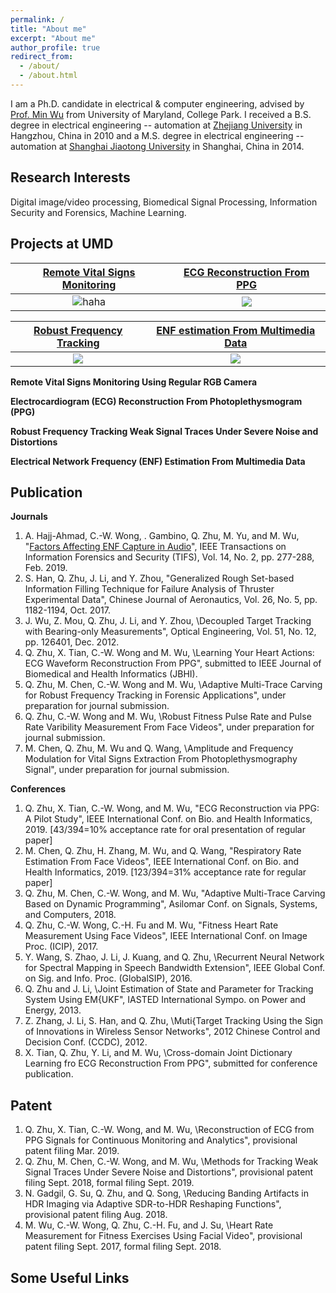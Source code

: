```yaml
---
permalink: /
title: "About me"
excerpt: "About me"
author_profile: true
redirect_from: 
  - /about/
  - /about.html
---
```


I am a Ph.D. candidate in electrical & computer engineering, advised by [Prof. Min Wu](https://user.eng.umd.edu/~minwu/) from University of Maryland, College Park. I received a B.S. degree in electrical engineering -- automation at [Zhejiang University](http://www.zju.edu.cn/english/) in Hangzhou, China in 2010 and a M.S. degree in electrical engineering -- automation at [Shanghai Jiaotong University]() in Shanghai, China in 2014.

Research Interests
------
Digital image/video processing, Biomedical Signal Processing, Information Security and Forensics, Machine Learning.

Projects at UMD
------

[Remote Vital Signs Monitoring]()            |  [ECG Reconstruction From PPG]()
:-------------------------:|:-------------------------:
![haha](https://zhuqiangumd.github.io/images/rPPG_scene.png)  |  ![](https://zhuqiangumd.github.io/images/CircularSys.png)

[Robust Frequency Tracking]()             |  [ENF estimation From Multimedia Data]()
:-------------------------:|:-------------------------:
![](https://zhuqiangumd.github.io/images/AMTC_example.png)  |  ![](https://zhuqiangumd.github.io/images/ENF_KimExp.png)

**Remote Vital Signs Monitoring Using Regular RGB Camera**

**Electrocardiogram (ECG) Reconstruction From Photoplethysmogram (PPG)**

**Robust Frequency Tracking Weak Signal Traces Under Severe Noise and Distortions**

**Electrical Network Frequency (ENF) Estimation From Multimedia Data**


Publication
------
**Journals**
1. A. Hajj-Ahmad, C.-W. Wong, . Gambino, Q. Zhu, M. Yu, and M. Wu, "[Factors Affecting ENF Capture in Audio]()", IEEE Transactions on Information Forensics and Security (TIFS), Vol. 14, No. 2, pp. 277-288, Feb. 2019.
1. S. Han, Q. Zhu, J. Li, and Y. Zhou, "Generalized Rough Set-based Information Filling Technique for Failure Analysis of Thruster Experimental Data", Chinese Journal of Aeronautics, Vol. 26, No. 5, pp. 1182-1194, Oct. 2017.
1. J. Wu, Z. Mou, Q. Zhu, J. Li, and Y. Zhou, \Decoupled Target Tracking with Bearing-only Measurements", Optical Engineering, Vol. 51, No. 12, pp. 126401, Dec. 2012.
1. Q. Zhu, X. Tian, C.-W. Wong and M. Wu, \Learning Your Heart Actions: ECG Waveform Reconstruction From PPG", submitted to IEEE Journal of Biomedical and Health Informatics (JBHI).
1. Q. Zhu, M. Chen, C.-W. Wong and M. Wu, \Adaptive Multi-Trace Carving for Robust Frequency Tracking in Forensic Applications", under preparation for journal submission.
1. Q. Zhu, C.-W. Wong and M. Wu, \Robust Fitness Pulse Rate and Pulse Rate Varibility Measurement From Face Videos", under preparation for journal submission.
1. M. Chen, Q. Zhu, M. Wu and Q. Wang, \Amplitude and Frequency Modulation for Vital Signs Extraction From
Photoplethysmography Signal", under preparation for journal submission.


**Conferences**
1. Q. Zhu, X. Tian, C.-W. Wong, and M. Wu, "ECG Reconstruction via PPG: A Pilot Study", IEEE International Conf.
on Bio. and Health Informatics, 2019. [43/394=10% acceptance rate for oral presentation of regular paper]
1. M. Chen, Q. Zhu, H. Zhang, M. Wu, and Q. Wang, "Respiratory Rate Estimation From Face Videos", IEEE
International Conf. on Bio. and Health Informatics, 2019. [123/394=31% acceptance rate for regular paper]
1. Q. Zhu, M. Chen, C.-W. Wong, and M. Wu, "Adaptive Multi-Trace Carving Based on Dynamic Programming",
Asilomar Conf. on Signals, Systems, and Computers, 2018.
1. Q. Zhu, C.-W. Wong, C.-H. Fu and M. Wu, "Fitness Heart Rate Measurement Using Face Videos", IEEE
International Conf. on Image Proc. (ICIP), 2017.
1. Y. Wang, S. Zhao, J. Li, J. Kuang, and Q. Zhu, \Recurrent Neural Network for Spectral Mapping in Speech
Bandwidth Extension", IEEE Global Conf. on Sig. and Info. Proc. (GlobalSIP), 2016.
1. Q. Zhu and J. Li, \Joint Estimation of State and Parameter for Tracking System Using EM{UKF", IASTED
International Sympo. on Power and Energy, 2013.
1. Z. Zhang, J. Li, S. Han, and Q. Zhu, \Muti{Target Tracking Using the Sign of Innovations in Wireless Sensor
Networks", 2012 Chinese Control and Decision Conf. (CCDC), 2012.
1. X. Tian, Q. Zhu, Y. Li, and M. Wu, \Cross-domain Joint Dictionary Learning fro ECG Reconstruction From PPG",
submitted for conference publication.

Patent
------
1. Q. Zhu, X. Tian, C.-W. Wong, and M. Wu, \Reconstruction of ECG from PPG Signals for Continuous Monitoring
and Analytics", provisional patent filing Mar. 2019.
1. Q. Zhu, M. Chen, C.-W. Wong, and M. Wu, \Methods for Tracking Weak Signal Traces Under Severe Noise and
Distortions", provisional patent filing Sept. 2018, formal filing Sept. 2019.
1. N. Gadgil, G. Su, Q. Zhu, and Q. Song, \Reducing Banding Artifacts in HDR Imaging via Adaptive SDR-to-HDR
Reshaping Functions", provisional patent filing Aug. 2018.
1. M. Wu, C.-W. Wong, Q. Zhu, C.-H. Fu, and J. Su, \Heart Rate Measurement for Fitness Exercises Using Facial Video", provisional patent filing Sept. 2017, formal filing Sept. 2018.



Some Useful Links
------
